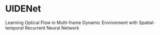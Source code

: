 # UlDENet
Learning Optical Flow in Multi-frame Dynamic Environment with Spatial-temporal Recurrent Neural Network
